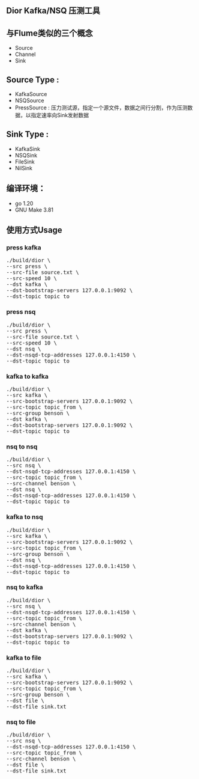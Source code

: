 ## Dior Kafka/NSQ 压测工具

## 与Flume类似的三个概念

* Source
* Channel
* Sink

## Source Type :

* KafkaSource
* NSQSource
* PressSource : 压力测试源，指定一个源文件，数据之间行分割，作为压测数据，以指定速率向Sink发射数据

## Sink Type :

* KafkaSink
* NSQSink
* FileSink
* NilSink

## 编译环境：

* go 1.20
* GNU Make 3.81

## 使用方式Usage

### press kafka

<pre>
./build/dior \
--src press \
--src-file source.txt \
--src-speed 10 \
--dst kafka \
--dst-bootstrap-servers 127.0.0.1:9092 \
--dst-topic topic_to
</pre>

### press nsq

<pre>
./build/dior \
--src press \
--src-file source.txt \
--src-speed 10 \
--dst nsq \
--dst-nsqd-tcp-addresses 127.0.0.1:4150 \
--dst-topic topic_to
</pre>

### kafka to kafka

<pre>
./build/dior \
--src kafka \
--src-bootstrap-servers 127.0.0.1:9092 \
--src-topic topic_from \
--src-group benson \
--dst kafka \
--dst-bootstrap-servers 127.0.0.1:9092 \
--dst-topic topic_to
</pre>

### nsq to nsq

<pre>
./build/dior \
--src nsq \
--dst-nsqd-tcp-addresses 127.0.0.1:4150 \
--src-topic topic_from \
--src-channel benson \
--dst nsq \
--dst-nsqd-tcp-addresses 127.0.0.1:4150 \
--dst-topic topic_to
</pre>

### kafka to nsq

<pre>
./build/dior \
--src kafka \
--src-bootstrap-servers 127.0.0.1:9092 \
--src-topic topic_from \
--src-group benson \
--dst nsq \
--dst-nsqd-tcp-addresses 127.0.0.1:4150 \
--dst-topic topic_to
</pre>

### nsq to kafka

<pre>
./build/dior \
--src nsq \
--dst-nsqd-tcp-addresses 127.0.0.1:4150 \
--src-topic topic_from \
--src-channel benson \
--dst kafka \
--dst-bootstrap-servers 127.0.0.1:9092 \
--dst-topic topic_to
</pre>

### kafka to file

<pre>
./build/dior \
--src kafka \
--src-bootstrap-servers 127.0.0.1:9092 \
--src-topic topic_from \
--src-group benson \
--dst file \
--dst-file sink.txt
</pre>

### nsq to file

<pre>
./build/dior \
--src nsq \
--dst-nsqd-tcp-addresses 127.0.0.1:4150 \
--src-topic topic_from \
--src-channel benson \
--dst file \
--dst-file sink.txt
</pre>
